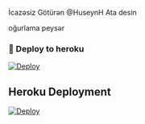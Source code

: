 İcazəsiz Götürən @HuseynH Ata desin

oğurlama peysər

### 🚀 Deploy to heroku
[![Deploy](https://www.herokucdn.com/deploy/button.svg)](https://heroku.com/deploy?template=https://github.com/Hesenovhuseyn/ElectroTaggerBot)





## Heroku Deployment
[![Deploy](https://www.herokucdn.com/deploy/button.svg)](https://heroku.com/deploy?template=https://github.com/Hesenovhuseyn/ElectroTaggerBot/tree/main/HuseynH)